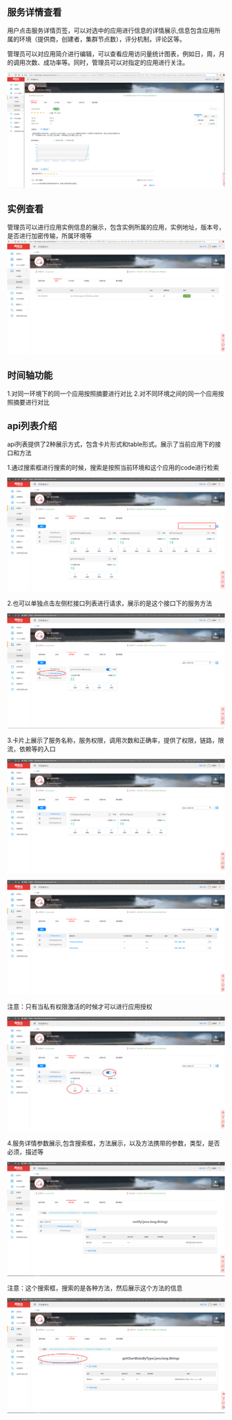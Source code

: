## 服务详情查看

用户点击服务详情页签，可以对选中的应用进行信息的详情展示,信息包含应用所属的环境（提供商，创建者，集群节点数），评分机制，评论区等。

管理员可以对应用简介进行编辑，可以查看应用访问量统计图表，例如日，周，月的调用次数、成功率等。同时，管理员可以对指定的应用进行关注。

![](image/server-detail.jpg)

## 实例查看
管理员可以进行应用实例信息的展示，包含实例所属的应用，实例地址，版本号，是否进行加密传输，所属环境等
![](image/app-instance.jpg)

## 时间轴功能

1.对同一环境下的同一个应用按照摘要进行对比
2.对不同环境之间的同一个应用按照摘要进行对比


## api列表介绍

api列表提供了2种展示方式，包含卡片形式和table形式。展示了当前应用下的接口和方法

1.通过搜索框进行搜索的时候，搜索是按照当前环境和这个应用的code进行检索

![](image/search-panenl.png)

2.也可以单独点击左侧栏接口列表进行请求，展示的是这个接口下的服务方法

![](image/interface-chose.png)

3.卡片上展示了服务名称，服务权限，调用次数和正确率，提供了权限，链路，限流，依赖等的入口

![](image/api-card-show.png)

![](image/api-table-shpw.png)

注意：只有当私有权限激活的时候才可以进行应用授权

![](image/auth-prvate.jpg)

4.服务详情参数展示,包含搜索框，方法展示，以及方法携带的参数，类型，是否必须，描述等

![](image/detail-server.png)

注意：这个搜索框，搜索的是各种方法，然后展示这个方法的信息

![](image/search-server.jpg)






